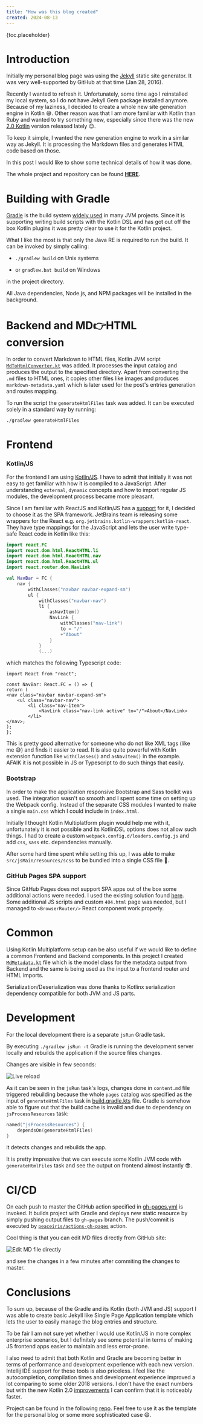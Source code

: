 ```yaml
---
title: "How was this blog created"
created: 2024-08-13
---
```


{toc.placeholder}

# Introduction

Initially my personal blog page was using the [Jekyll](https://jekyllrb.com/) static site generator.
It was very well-supported by GitHub at that time (Jan 28, 2016).

Recently I wanted to refresh it. Unfortunately, some time ago I reinstalled my local system,
so I do not have Jekyll Gem package installed anymore. Because of my laziness, I decided to create a whole new site
generation engine in Kotlin 😅.
Other reason was that I am more familiar with Kotlin than Ruby and wanted to try something new, especially
since there was the new [2.0 Kotlin](https://kotlinlang.org/docs/whatsnew20.html) version released lately 😉.

To keep it simple, I wanted the new generation engine to work in a similar way as Jekyll.
It is processing the Markdown files and generates HTML code based on those.

In this post I would like to show some technical details of how it was done.

The whole project and repository can be found
**[HERE](https://github.com/PrzemyslawSwiderski/PrzemyslawSwiderski.github.io/)**.

# Building with Gradle

[Gradle](https://gradle.org/) is the build system [widely used](https://www.jetbrains.com/lp/devecosystem-2023/java/) in
many JVM projects.
Since it is supporting writing build scripts with the Kotlin DSL and has got out off the box Kotlin plugins
it was pretty clear to use it for the Kotlin project.

What I like the most is that only the Java RE is required to run the build.
It can be invoked by simply calling:

* `./gradlew build` on Unix systems

* or `gradlew.bat build` on Windows

in the project directory.

All Java dependencies, Node.js, and NPM packages will be installed in the background.

# Backend and MD👉HTML conversion

In order to convert Markdown to HTML files, Kotlin JVM script
[
`MdToHtmlConverter.kt`](https://github.com/PrzemyslawSwiderski/PrzemyslawSwiderski.github.io/blob/master/src/jvmMain/kotlin/app/MdToHtmlConverter.kt)
was added. It processes the input catalog and produces the output to the specified directory.
Apart from converting the `.md` files to HTML ones, it copies other files like images and
produces `markdown-metadata.yaml` which is later used for the post's entries generation and routes mapping.

To run the script the `generateHtmlFiles` task was added. It can be executed solely in a standard way by running:

```sh
./gradlew generateHtmlFiles
```

# Frontend

### Kotlin/JS

For the frontend I am using [Kotlin/JS](https://kotlinlang.org/docs/js-overview.html).
I have to admit that initially it was not easy to get familiar with how it is compiled to a JavaScript.
After understanding `external`, `dynamic` concepts and how to import regular JS modules, the development process became
more pleasant.

Since I am familiar with ReactJS and Kotlin/JS has a [support](https://kotlinlang.org/docs/js-react.html) for it,
I decided to choose it as the SPA framework.
JetBrains team is releasing some wrappers for the React e.g. `org.jetbrains.kotlin-wrappers:kotlin-react`.
They have type mappings for the JavaScript and lets the user write type-safe React code in Kotlin like this:

```kotlin
import react.FC
import react.dom.html.ReactHTML.li
import react.dom.html.ReactHTML.nav
import react.dom.html.ReactHTML.ul
import react.router.dom.NavLink

val NavBar = FC {
    nav {
        withClasses("navbar navbar-expand-sm")
        ul {
            withClasses("navbar-nav")
            li {
                asNavItem()
                NavLink {
                    withClasses("nav-link")
                    to = "/"
                    +"About"
                }
            }
            (...)
```

which matches the following Typescript code:

```tsx
import React from "react";

const NavBar: React.FC = () => {
return (
<nav class="navbar navbar-expand-sm">
    <ul class="navbar-nav">
        <li class="nav-item">
            <NavLink class="nav-link active" to="/">About</NavLink>
        </li>
</nav>;
);
};
```

This is pretty good alternative for someone who do not like XML tags (like me 😅) and finds it easier to read.
It is also quite powerful with Kotlin extension function like `withClasses()` and `asNavItem()` in the example.
AFAIK it is not possible in JS or Typescript to do such things that easily.

### Bootstrap

In order to make the application responsive Bootstrap and Sass toolkit was used.
The integration wasn't so smooth and I spent some time on setting up the Webpack config.
Instead of the separate CSS modules I wanted to make a single `main.css` which I could include in `index.html`.

Initially I thought Kotlin Multiplatform plugin would help me with it, unfortunately it is not possible and its
KotlinDSL options does not allow such things. I had to create a custom `webpack.config.d/loaders.config.js`
and add `css`, `sass` etc. dependencies manually.

After some hard time spent while setting this up, I was able to make `src/jsMain/resources/scss` to be bundled into
a single CSS file 🥳.

### GitHub Pages SPA support

Since GitHub Pages does not support SPA apps out of the box some additional actions were needed.
I used the existing solution found [here](https://github.com/rafgraph/spa-github-pages).
Some additional JS scripts and custom `404.html` page was needed, but I managed to `<BrowserRouter/>` React component
work properly.

# Common

Using Kotlin Multiplatform setup can be also useful if we would like to define a common Frontend and Backend components.
In this project I created
[
`MdMetadata.kt`](https://github.com/PrzemyslawSwiderski/PrzemyslawSwiderski.github.io/blob/master/src/commonMain/kotlin/app/model/MdMetadata.kt)
file which is the model class for the metadata output from Backend and the same is being used as the input to a
frontend router and HTML imports.

Serialization/Deserialization was done thanks to Kotlinx serialization dependency compatible for both JVM and JS parts.

# Development

For the local development there is a separate `jsRun` Gradle task.

By executing `./gradlew jsRun -t` Gradle is running the development server locally and rebuilds the application if the
source files changes.

Changes are visible in few seconds:

<img class="responsive-img" src="/pages/posts/how-it-was-created/live-changes.gif" alt="Live reload"></img>

As it can be seen in the `jsRun` task's logs, changes done in `content.md` file triggered rebuilding because the
whole `pages` catalog was specified as the input of `generateHtmlFiles` task in
[build.gradle.kts](https://github.com/PrzemyslawSwiderski/PrzemyslawSwiderski.github.io/blob/master/build.gradle.kts)
file.
Gradle is somehow able to figure out that the build cache is invalid and due to dependency on `jsProcessResources` task:

```kotlin
named("jsProcessResources") {
    dependsOn(generateHtmlFiles)
}
```

it detects changes and rebuilds the app.

It is pretty impressive that we can execute some Kotlin JVM code with `generateHtmlFiles` task and see the output on
frontend almost instantly 😎.

# CI/CD

On each push to master the GitHub action specified
in [gh-pages.yml](https://github.com/PrzemyslawSwiderski/PrzemyslawSwiderski.github.io/blob/master/.github/workflows/gh-pages.yml)
is invoked. It builds project with Gradle and deploys new static resource by simply pushing output files to `gh-pages`
branch. The push/commit is executed by [`peaceiris/actions-gh-pages`](https://github.com/peaceiris/actions-gh-pages)
action.

Cool thing is that you can edit MD files directly from GitHub site:

<img class="responsive-img" src="/pages/posts/how-it-was-created/github-edit.png" alt="Edit MD file directly"></img>

and see the changes in a few minutes after
commiting the changes to master.

# Conclusions

To sum up, because of the Gradle and its Kotlin (both JVM and JS) support I was able to create basic Jekyll like Single
Page Application template which lets the user to easily manage the blog entries and structure.

To be fair I am not sure yet whether I would use Kotlin/JS in more complex enterprise scenarios, but I definitely see
some potential in terms of making JS frontend apps easier to maintain and less error-prone.

I also need to admit that both Kotlin and Gradle are becoming better in terms of performance and development experience
with each new version. Intellij IDE support for these tools is also priceless.
I feel like the autocompletion, compilation times and development experience improved a lot comparing to some older
2018 versions. I don't have the exact numbers but with the new Kotlin 2.0
[improvements](https://blog.jetbrains.com/kotlin/2024/05/celebrating-kotlin-2-0-fast-smart-and-multiplatform/)
I can confirm that it is noticeably faster.

Project can be found in the following
[repo](https://github.com/PrzemyslawSwiderski/PrzemyslawSwiderski.github.io/).
Feel free to use it as the template for the personal blog or some more sophisticated case 😄.
